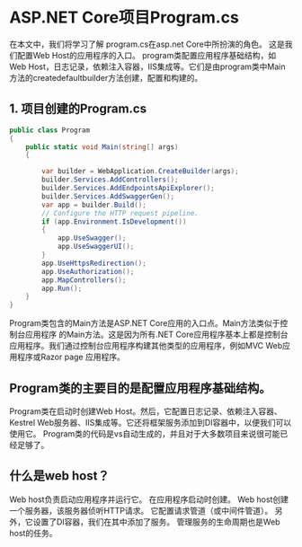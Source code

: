 # ASP.NET Core项目Program.cs

在本文中，我们将学习了解 program.cs在asp.net Core中所扮演的角色。 这是我们配置Web Host的应用程序的入口。 program类配置应用程序基础结构，如Web Host，日志记录，依赖注入容器，IIS集成等。它们是由program类中Main方法的createdefaultbuilder方法创建，配置和构建的。

## 1. 项目创建的Program.cs

```csharp
public class Program
{
	public static void Main(string[] args)
	{

		var builder = WebApplication.CreateBuilder(args);
		builder.Services.AddControllers();
		builder.Services.AddEndpointsApiExplorer();
		builder.Services.AddSwaggerGen();
		var app = builder.Build();
		// Configure the HTTP request pipeline.
		if (app.Environment.IsDevelopment())
		{
			app.UseSwagger();
			app.UseSwaggerUI();
		}
		app.UseHttpsRedirection();
		app.UseAuthorization();
		app.MapControllers();
		app.Run();
	}
}
```

Program类包含的Main方法是ASP.NET Core应用的入口点。Main方法类似于控制台应用程序 的Main方法。这是因为所有.NET Core应用程序基本上都是控制台应用程序。我们通过控制台应用程序构建其他类型的应用程序，例如MVC Web应用程序或Razor page 应用程序。

## **Program类的主要目的是配置应用程序基础结构。**

Program类在启动时创建Web Host。然后，它配置日志记录、依赖注入容器、Kestrel Web服务器、IIS集成等。它还将框架服务添加到DI容器中，以便我们可以使用它。 Program类的代码是vs自动生成的，并且对于大多数项目来说很可能已经足够了。

## **什么是web host？**

Web host负责启动应用程序并运行它。 在应用程序启动时创建。 Web host创建一个服务器，该服务器侦听HTTP请求。 它配置请求管道（或中间件管道）。 另外，它设置了DI容器，我们在其中添加了服务。 管理服务的生命周期也是Web host的任务。

